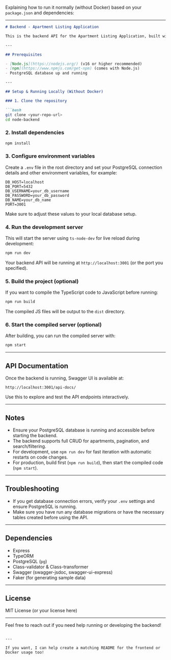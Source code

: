 Explaining how to run it normally (without Docker) based on your `package.json` and dependencies:

---

````markdown
# Backend - Apartment Listing Application

This is the backend API for the Apartment Listing Application, built with Node.js, TypeScript, Express, and TypeORM with PostgreSQL as the database.

---

## Prerequisites

- [Node.js](https://nodejs.org/) (v16 or higher recommended)
- [npm](https://www.npmjs.com/get-npm) (comes with Node.js)
- PostgreSQL database up and running

---

## Setup & Running Locally (Without Docker)

### 1. Clone the repository

```bash
git clone <your-repo-url>
cd node-backend
````

### 2. Install dependencies

```bash
npm install
```

### 3. Configure environment variables

Create a `.env` file in the root directory and set your PostgreSQL connection details and other environment variables, for example:

```env
DB_HOST=localhost
DB_PORT=5432
DB_USERNAME=your_db_username
DB_PASSWORD=your_db_password
DB_NAME=your_db_name
PORT=3001
```

Make sure to adjust these values to your local database setup.

### 4. Run the development server

This will start the server using `ts-node-dev` for live reload during development:

```bash
npm run dev
```

Your backend API will be running at `http://localhost:3001` (or the port you specified).

### 5. Build the project (optional)

If you want to compile the TypeScript code to JavaScript before running:

```bash
npm run build
```

The compiled JS files will be output to the `dist` directory.

### 6. Start the compiled server (optional)

After building, you can run the compiled server with:

```bash
npm start
```

---

## API Documentation

Once the backend is running, Swagger UI is available at:

```
http://localhost:3001/api-docs/
```

Use this to explore and test the API endpoints interactively.

---

## Notes

* Ensure your PostgreSQL database is running and accessible before starting the backend.
* The backend supports full CRUD for apartments, pagination, and search/filtering.
* For development, use `npm run dev` for fast iteration with automatic restarts on code changes.
* For production, build first (`npm run build`), then start the compiled code (`npm start`).

---

## Troubleshooting

* If you get database connection errors, verify your `.env` settings and ensure PostgreSQL is running.
* Make sure you have run any database migrations or have the necessary tables created before using the API.

---

## Dependencies

* Express
* TypeORM
* PostgreSQL (`pg`)
* Class-validator & Class-transformer
* Swagger (swagger-jsdoc, swagger-ui-express)
* Faker (for generating sample data)

---

## License

MIT License (or your license here)

---

Feel free to reach out if you need help running or developing the backend!

```

---

If you want, I can help create a matching README for the frontend or Docker usage too!
```
